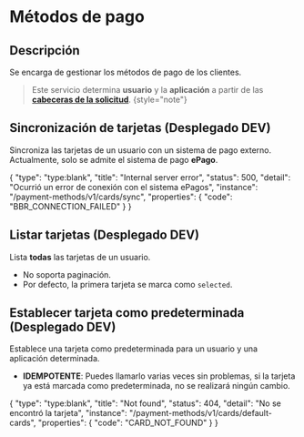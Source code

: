 # Métodos de pago

## Descripción
Se encarga de gestionar los métodos de pago de los clientes.

> Este servicio determina **usuario** y la **aplicación** a partir de las [**cabeceras de la solicitud**](cord-api-reference.md#http-headers).
{style="note"}

## Sincronización de tarjetas <format style="superscript" color="Blue">(Desplegado DEV)</format>

Sincroniza las tarjetas de un usuario con un sistema de pago externo.
Actualmente, solo se admite el sistema de pago **ePago**.

<api-endpoint openapi-path="../../specifications/cord/payment-methods-service.yaml" endpoint="/payment-methods/v1/cards/sync" method="POST">
    <response type="500">
        <sample lang="json">
            {
                "type": "type:blank",
                "title": "Internal server error",
                "status": 500,
                "detail": "Ocurrió un error de conexión con el sistema ePagos",
                "instance": "/payment-methods/v1/cards/sync",
                "properties": {
                    "code": "BBR_CONNECTION_FAILED"
                }
            }
        </sample>
    </response>
</api-endpoint>

## Listar tarjetas <format style="superscript" color="Blue">(Desplegado DEV)</format>

Lista **todas** las tarjetas de un usuario.

- No soporta paginación.
- Por defecto, la primera tarjeta se marca como `selected`.

<api-endpoint openapi-path="../../specifications/cord/payment-methods-service.yaml" endpoint="/payment-methods/v1/cards" method="GET"/>

## Establecer tarjeta como predeterminada <format style="superscript" color="Blue">(Desplegado DEV)</format>

Establece una tarjeta como predeterminada para un usuario y una aplicación determinada.

- **IDEMPOTENTE**: Puedes llamarlo varias veces sin problemas, si la tarjeta ya está marcada como predeterminada, no se realizará ningún cambio.

<api-endpoint openapi-path="../../specifications/cord/payment-methods-service.yaml" endpoint="/payment-methods/v1/cards/default-cards" method="PUT">
    <response type="404">
        <sample lang="json">
            {
                "type": "type:blank",
                "title": "Not found",
                "status": 404,
                "detail": "No se encontró la tarjeta",
                "instance": "/payment-methods/v1/cards/default-cards",
                "properties": {
                    "code": "CARD_NOT_FOUND"
                }
            }
        </sample>
    </response>
</api-endpoint>